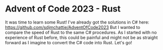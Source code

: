 # Advent of Code 2023 - Rust

It was time to learn some Rust!
I've already got the solutions in C# here: https://github.com/sdjmchattie/AdventOfCode2023
But I wanted to compare the speed of Rust to the same C# procedures.
As I started with no experience of Rust before, this could be painful and might not be as straight forward as I imagine to convert the C# code into Rust.
Let's go!
